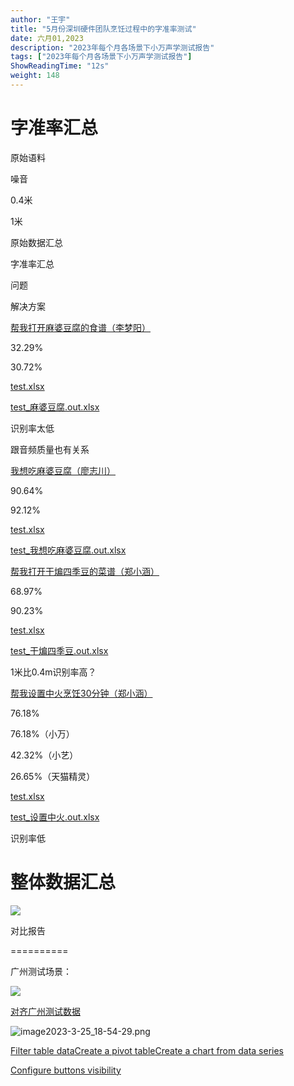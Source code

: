 ```yaml
---
author: "王宇"
title: "5月份深圳硬件团队烹饪过程中的字准率测试"
date: 六月01,2023
description: "2023年每个月各场景下小万声学测试报告"
tags: ["2023年每个月各场景下小万声学测试报告"]
ShowReadingTime: "12s"
weight: 148
---
```

字准率汇总
=====

原始语料

噪音

0.4米

1米

原始数据汇总

字准率汇总

问题

解决方案

[帮我打开麻婆豆腐的食谱（李梦阳）](https://wiki.yingzi.com/download/attachments/97893365/%E5%8A%9E%E5%85%AC%E5%AE%A4%E7%8E%AF%E5%A2%83-%E6%9D%8E%E6%A2%A6%E9%98%B3-%E6%9F%A5%E6%89%BE%E8%8F%9C%E8%B0%B1.wav?version=1&modificationDate=1679199536718&api=v2)

32.29%

30.72%

[test.xlsx](https://wiki.yingzi.com/download/attachments/97893365/test.xlsx?version=7&modificationDate=1679236283351&api=v2)

[test\_麻婆豆腐.out.xlsx](/download/attachments/101828764/test_%E9%BA%BB%E5%A9%86%E8%B1%86%E8%85%90.out.xlsx?version=1&modificationDate=1684409932148&api=v2)

识别率太低

跟音频质量也有关系

  

[我想吃麻婆豆腐（廖志川）](https://wiki.yingzi.com/download/attachments/97893365/%E5%8A%9E%E5%85%AC%E5%AE%A4%E7%8E%AF%E5%A2%83-%E5%BB%96%E5%BF%97%E5%B7%9D-%E6%9F%A5%E6%89%BE%E8%8F%9C%E8%B0%B1.wav?version=1&modificationDate=1679206450184&api=v2)

90.64%

92.12%

[test.xlsx](https://wiki.yingzi.com/download/attachments/97893365/test.xlsx?version=7&modificationDate=1679236283351&api=v2)

[test\_我想吃麻婆豆腐.out.xlsx](/download/attachments/101828764/test_%E6%88%91%E6%83%B3%E5%90%83%E9%BA%BB%E5%A9%86%E8%B1%86%E8%85%90.out.xlsx?version=1&modificationDate=1684409950810&api=v2)

  

  

[帮我打开干煸四季豆的菜谱（郑小涵）](https://wiki.yingzi.com/download/attachments/97893365/%E5%8A%9E%E5%85%AC%E5%AE%A4%E7%8E%AF%E5%A2%83-%E9%83%91%E5%B0%8F%E6%B6%B5-%E6%9F%A5%E6%89%BE%E8%8F%9C%E8%B0%B1.wav?version=1&modificationDate=1679219197048&api=v2)

68.97%

90.23%

[test.xlsx](https://wiki.yingzi.com/download/attachments/97893365/test.xlsx?version=7&modificationDate=1679236283351&api=v2)

[test\_干煸四季豆.out.xlsx](/download/attachments/101828764/test_%E5%B9%B2%E7%85%B8%E5%9B%9B%E5%AD%A3%E8%B1%86.out.xlsx?version=1&modificationDate=1684409968436&api=v2)

1米比0.4m识别率高？

  

[帮我设置中火烹饪30分钟（郑小涵）](https://wiki.yingzi.com/download/attachments/97893365/%E5%8A%9E%E5%85%AC%E5%AE%A4%E7%8E%AF%E5%A2%83-%E9%83%91%E5%B0%8F%E6%B6%B5-%E8%AE%BE%E7%BD%AE%E6%96%B9%E6%A1%88.m4a?version=1&modificationDate=1679231108495&api=v2) 

76.18%

76.18%（小万）

42.32%（小艺）

26.65%（天猫精灵）

[test.xlsx](https://wiki.yingzi.com/download/attachments/97893365/test.xlsx?version=7&modificationDate=1679236283351&api=v2)

[test\_设置中火.out.xlsx](/download/attachments/101828764/test_%E8%AE%BE%E7%BD%AE%E4%B8%AD%E7%81%AB.out.xlsx?version=1&modificationDate=1684409984680&api=v2)

识别率低

  

整体数据汇总
======

![](/download/attachments/101828764/%E6%95%B0%E6%8D%AE%E6%B1%87%E6%80%BB%E7%BB%9F%E8%AE%A1.png?version=1&modificationDate=1684482395171&api=v2)

对比报告  
  

==========

广州测试场景：

![](/download/attachments/101828764/image2023-5-19_16-16-35.png?version=1&modificationDate=1684484195149&api=v2)

[对齐广州测试数据](https://wiki.yingzi.com/pages/viewpage.action?pageId=97893713)

![image2023-3-25_18-54-29.png](https://wiki.yingzi.com/download/attachments/97893713/image2023-3-25_18-54-29.png?version=1&modificationDate=1679741669232&api=v2)

[Filter table data](#)[Create a pivot table](#)[Create a chart from data series](#)

[Configure buttons visibility](/users/tfac-settings.action)